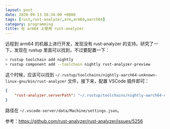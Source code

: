 ```yaml
---
layout: post
date: 2020-09-13 16:34:00 +0800
tags: [rust,rust-analyzer,arm,arm64,aarch64]
category: programming
title: 在 arm64 上使用 rust-analyzer
---
```


远程到 arm64 的机器上进行开发，发现没有 rust-analyzer 的支持。研究了一下，发现在 rustup 里面可以找到，不过要配置一下：

```bash
> rustup toolchain add nightly
> rustup component add --toolchain nightly rust-analyzer-preview
```

这个时候，应该可以找到 `~/.rustup/toolchains/nightly-aarch64-unknown-linux-gnu/bin/rust-analyzer` 文件，接下来，配置 VSCode 插件即可：

```json
{
    "rust-analyzer.serverPath": "~/.rustup/toolchains/nightly-aarch64-unknown-linux-gnu/bin/rust-analyzer"
}
```

路径在 `~/.vscode-server/data/Machine/settings.json`。



参考：https://github.com/rust-analyzer/rust-analyzer/issues/5256
